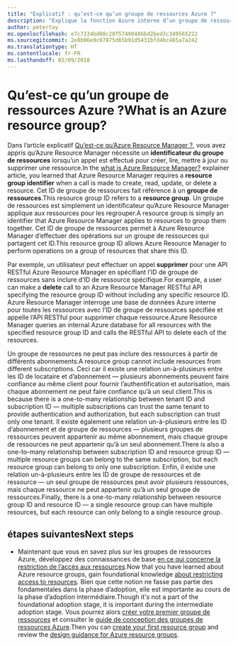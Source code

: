 ```yaml
---
title: "Explicatif : qu’est-ce qu’un groupe de ressources Azure ?"
description: "Explique la fonction Azure interne d’un groupe de ressources"
author: petertay
ms.openlocfilehash: e7c7334bd88c28f57498486bd2bed3c349565222
ms.sourcegitcommit: 2e8b06e9c07875d65b91d5431bfd4bc465a7a242
ms.translationtype: HT
ms.contentlocale: fr-FR
ms.lasthandoff: 02/09/2018
---
```

# <a name="what-is-an-azure-resource-group"></a><span data-ttu-id="a424e-103">Qu’est-ce qu’un groupe de ressources Azure ?</span><span class="sxs-lookup"><span data-stu-id="a424e-103">What is an Azure resource group?</span></span>

<span data-ttu-id="a424e-104">Dans l’article explicatif [Qu’est-ce qu’Azure Resource Manager ?](resource-manager-explainer.md), vous avez appris qu’Azure Resource Manager nécessite un **identificateur du groupe de ressources** lorsqu’un appel est effectué pour créer, lire, mettre à jour ou supprimer une ressource.</span><span class="sxs-lookup"><span data-stu-id="a424e-104">In the [what is Azure Resource Manager?](resource-manager-explainer.md) explainer article, you learned that Azure Resource Manager requires a **resource group identifier** when a call is made to create, read, update, or delete a resource.</span></span> <span data-ttu-id="a424e-105">Cet ID de groupe de ressources fait référence à un **groupe de ressources**.</span><span class="sxs-lookup"><span data-stu-id="a424e-105">This resource group ID refers to a **resource group**.</span></span> <span data-ttu-id="a424e-106">Un groupe de ressources est simplement un identificateur qu’Azure Resource Manager applique aux ressources pour les regrouper.</span><span class="sxs-lookup"><span data-stu-id="a424e-106">A resource group is simply an identifier that Azure Resource Manager applies to resources to group them together.</span></span> <span data-ttu-id="a424e-107">Cet ID de groupe de ressources permet à Azure Resource Manager d’effectuer des opérations sur un groupe de ressources qui partagent cet ID.</span><span class="sxs-lookup"><span data-stu-id="a424e-107">This resource group ID allows Azure Resource Manager to perform operations on a group of resources that share this ID.</span></span>

<span data-ttu-id="a424e-108">Par exemple, un utilisateur peut effectuer un appel **supprimer** pour une API RESTful Azure Resource Manager en spécifiant l’ID de groupe de ressources sans inclure d’ID de ressource spécifique.</span><span class="sxs-lookup"><span data-stu-id="a424e-108">For example, a user can make a **delete** call to an Azure Resource Manager RESTful API specifying the resource group ID without including any specific resource ID.</span></span> <span data-ttu-id="a424e-109">Azure Resource Manager interroge une base de données Azure interne pour toutes les ressources avec l’ID de groupe de ressources spécifiée et appelle l’API RESTful pour supprimer chaque ressource.</span><span class="sxs-lookup"><span data-stu-id="a424e-109">Azure Resource Manager queries an internal Azure database for all resources with the specified resource group ID and calls the RESTful API to delete each of the resources.</span></span>

<span data-ttu-id="a424e-110">Un groupe de ressources ne peut pas inclure des ressources à partir de différents abonnements.</span><span class="sxs-lookup"><span data-stu-id="a424e-110">A resource group cannot include resources from different subscriptions.</span></span> <span data-ttu-id="a424e-111">Ceci car il existe une relation un-à-plusieurs entre les ID de locataire et d’abonnement &mdash; plusieurs abonnements peuvent faire confiance au même client pour fournir l’authentification et autorisation, mais chaque abonnement ne peut faire confiance qu’à un seul client.</span><span class="sxs-lookup"><span data-stu-id="a424e-111">This is because there is a one-to-many relationship between tenant ID and subscription ID &mdash; multiple subscriptions can trust the same tenant to provide authentication and authorization, but each subscription can trust only one tenant.</span></span> <span data-ttu-id="a424e-112">Il existe également une relation un-à-plusieurs entre les ID d’abonnement et de groupe de ressources &mdash; plusieurs groupes de ressources peuvent appartenir au même abonnement, mais chaque groupe de ressources ne peut appartenir qu’à un seul abonnement.</span><span class="sxs-lookup"><span data-stu-id="a424e-112">There is also a one-to-many relationship between subscription ID and resource group ID &mdash; multiple resource groups can belong to the same subscription, but each resource group can belong to only one subscription.</span></span> <span data-ttu-id="a424e-113">Enfin, il existe une relation un-à-plusieurs entre les ID de groupe de ressources et de ressource &mdash; un seul groupe de ressources peut avoir plusieurs ressources, mais chaque ressource ne peut appartenir qu’à un seul groupe de ressources.</span><span class="sxs-lookup"><span data-stu-id="a424e-113">Finally, there is a one-to-many relationship between resource group ID and resource ID &mdash; a single resource group can have multiple resources, but each resource can only belong to a single resource group.</span></span>

## <a name="next-steps"></a><span data-ttu-id="a424e-114">étapes suivantes</span><span class="sxs-lookup"><span data-stu-id="a424e-114">Next steps</span></span>

* <span data-ttu-id="a424e-115">Maintenant que vous en savez plus sur les groupes de ressources Azure, développez des connaissances de base [en ce qui concerne la restriction de l’accès aux ressources](/azure/active-directory/active-directory-understanding-resource-access?toc=/azure/architecture/cloud-adoption-guide/toc.json).</span><span class="sxs-lookup"><span data-stu-id="a424e-115">Now that you have learned about Azure resource groups, gain foundational knowledge [about restricting access to resources](/azure/active-directory/active-directory-understanding-resource-access?toc=/azure/architecture/cloud-adoption-guide/toc.json).</span></span> <span data-ttu-id="a424e-116">Bien que cette notion ne fasse pas partie des fondamentales dans la phase d’adoption, elle est importante au cours de la phase d’adoption intermédiaire.</span><span class="sxs-lookup"><span data-stu-id="a424e-116">Though it's not a part of the foundational adoption stage, it is important during the intermediate adoption stage.</span></span> <span data-ttu-id="a424e-117">Vous pourrez alors [créer votre premier groupe de ressources](/azure/azure-resource-manager/resource-group-portal?toc=/azure/architecture/cloud-adoption-guide/toc.json) et consulter le [guide de conception des groupes de ressources Azure](resource-group.md).</span><span class="sxs-lookup"><span data-stu-id="a424e-117">Then you can [create your first resource group](/azure/azure-resource-manager/resource-group-portal?toc=/azure/architecture/cloud-adoption-guide/toc.json) and review the [design guidance for Azure resource groups](resource-group.md).</span></span>
